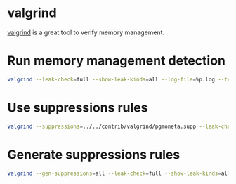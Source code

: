 # valgrind

[valgrind](https://valgrind.org/) is a great tool to verify memory management.

# Run memory management detection

``` bash
valgrind --leak-check=full --show-leak-kinds=all --log-file=%p.log --trace-children=yes --track-origins=yes --read-var-info=yes ./pgmoneta -c pgmoneta.conf -u pgmoneta_users.conf
```

# Use suppressions rules

``` bash
valgrind --suppressions=../../contrib/valgrind/pgmoneta.supp --leak-check=full --show-leak-kinds=all --log-file=%p.log --trace-children=yes --track-origins=yes --read-var-info=yes ./pgmoneta -c pgmoneta.conf -u pgmoneta_users.conf
```

# Generate suppressions rules

``` bash
valgrind --gen-suppressions=all --leak-check=full --show-leak-kinds=all --log-file=%p.log --trace-children=yes --track-origins=yes --read-var-info=yes ./pgmoneta -c pgmoneta.conf -u pgmoneta_users.conf
```
